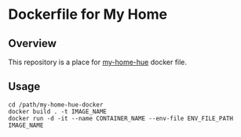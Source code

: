 # Dockerfile for My Home

## Overview

This repository is a place for [my-home-hue](https://github.com/mnrn/my-home-hue) docker file.

## Usage

```
cd /path/my-home-hue-docker
docker build . -t IMAGE_NAME
docker run -d -it --name CONTAINER_NAME --env-file ENV_FILE_PATH IMAGE_NAME
```
